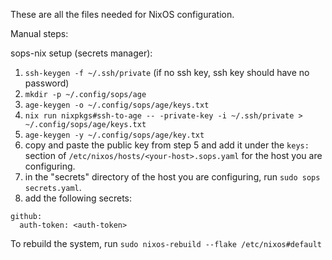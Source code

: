These are all the files needed for NixOS configuration.

Manual steps:

sops-nix setup (secrets manager):

1. ```ssh-keygen -f ~/.ssh/private``` (if no ssh key, ssh key should have no password)
2. ```mkdir -p ~/.config/sops/age```
3. ```age-keygen -o ~/.config/sops/age/keys.txt```
4. ```nix run nixpkgs#ssh-to-age -- -private-key -i ~/.ssh/private > ~/.config/sops/age/keys.txt```
5. ```age-keygen -y ~/.config/sops/age/key.txt```
6. copy and paste the public key from step 5 and add it under the ```keys:``` section of ```/etc/nixos/hosts/<your-host>.sops.yaml``` for the host you are configuring.
7. in the "secrets" directory of the host you are configuring, run ```sudo sops secrets.yaml```. 
8. add the following secrets:

```
github:
  auth-token: <auth-token>
```

To rebuild the system, run ```sudo nixos-rebuild --flake /etc/nixos#default```
